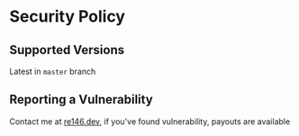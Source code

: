 # Security Policy

## Supported Versions

Latest in `master` branch

## Reporting a Vulnerability

Contact me at [re146.dev](https://re146.dev), if you've found vulnerability, payouts are available
